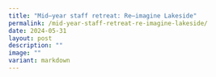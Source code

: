 ```yaml
---
title: "Mid–year staff retreat: Re–imagine Lakeside"
permalink: /mid-year-staff-retreat-re-imagine-lakeside/
date: 2024-05-31
layout: post
description: ""
image: ""
variant: markdown
---
```

